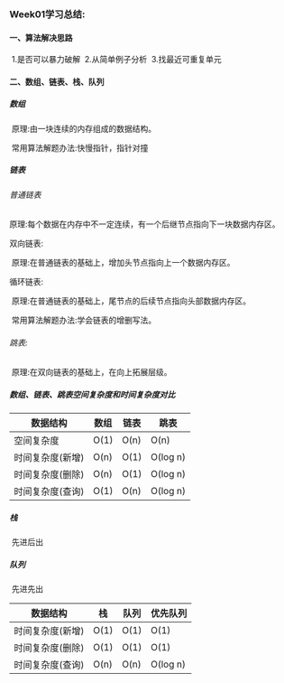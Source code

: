 ### Week01学习总结:

#### 一、算法解决思路

​	1.是否可以暴力破解
​	2.从简单例子分析
​	3.找最近可重复单元

#### 二、数组、链表、栈、队列

##### 数组

​	原理:由一块连续的内存组成的数据结构。

​	常用算法解题办法:快慢指针，指针对撞

##### 链表

###### 普通链表

​	原理:每个数据在内存中不一定连续，有一个后继节点指向下一块数据内存区。

双向链表:

​	原理:在普通链表的基础上，增加头节点指向上一个数据内存区。

循环链表:

​	原理:在普通链表的基础上，尾节点的后续节点指向头部数据内存区。

​	常用算法解题办法:学会链表的增删写法。

###### 跳表:

​	原理:在双向链表的基础上，在向上拓展层级。

##### 数组、链表、跳表空间复杂度和时间复杂度对比

| 数据结构         | 数组 | 链表 | 跳表     |
| ---------------- | ---- | ---- | -------- |
| 空间复杂度       | O(1) | O(n) | O(n)     |
| 时间复杂度(新增) | O(n) | O(1) | O(log n) |
| 时间复杂度(删除) | O(n) | O(1) | O(log n) |
| 时间复杂度(查询) | O(1) | O(n) | O(log n) |



##### 栈

​	先进后出

##### 队列

​	先进先出

| 数据结构         | 栈   | 队列 | 优先队列 |
| ---------------- | ---- | ---- | -------- |
| 时间复杂度(新增) | O(1) | O(1) | O(1)     |
| 时间复杂度(删除) | O(1) | O(1) | O(1)     |
| 时间复杂度(查询) | O(n) | O(n) | O(log n) |

